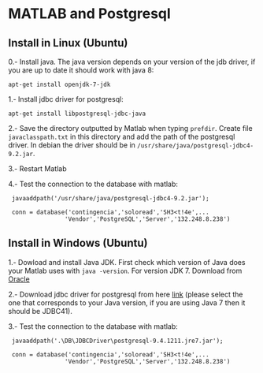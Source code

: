 MATLAB and Postgresql
========================

Install in Linux (Ubuntu)
---------------------------
0.- Install java. The java version depends on your version of the jdb driver, if you are up to date it should work with java 8:

  `apt-get install openjdk-7-jdk`

1.- Install jdbc driver for postgresql:

  `apt-get install libpostgresql-jdbc-java`

2.- Save the directory outputted by Matlab when typing `prefdir`. Create file `javaclasspath.txt` in this
directory and add the path of the postgresql driver. In debian the driver should be in `/usr/share/java/postgresql-jdbc4-9.2.jar`.

3.- Restart Matlab

4.- Test the connection to the database with matlab:
  ~~~~
   javaaddpath('/usr/share/java/postgresql-jdbc4-9.2.jar');

   conn = database('contingencia','soloread','SH3<t!4e',...
                  'Vendor','PostgreSQL','Server','132.248.8.238')
  ~~~~

Install in Windows (Ubuntu)
---------------------------
1.- Dowload and install Java JDK. First check which version of Java does your Matlab uses with `java -version`.
 For version JDK 7. Download from [Oracle](http://www.oracle.com/technetwork/java/javase/downloads/jdk7-downloads-1880260.html)

2.- Download jdbc driver for postgresql from here [link](https://jdbc.postgresql.org/) (please select the one that corresponds
to your Java version, if you are using Java 7 then it should be JDBC41).

3.- Test the connection to the database with matlab:
  ~~~~
   javaaddpath('.\DB\JDBCDriver\postgresql-9.4.1211.jre7.jar');

   conn = database('contingencia','soloread','SH3<t!4e',...
                  'Vendor','PostgreSQL','Server','132.248.8.238')
  ~~~~
